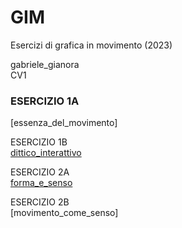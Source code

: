 # GIM
Esercizi di grafica in movimento (2023) 

gabriele_gianora  
CV1

### ESERCIZIO 1A  
[essenza_del_movimento]

ESERCIZIO 1B  
[dittico_interattivo](Esercizio_1B/indexD.html)

ESERCIZIO 2A  
[forma_e_senso](Esercizio_2A/index.html)

ESERCIZIO 2B  
[movimento_come_senso]
